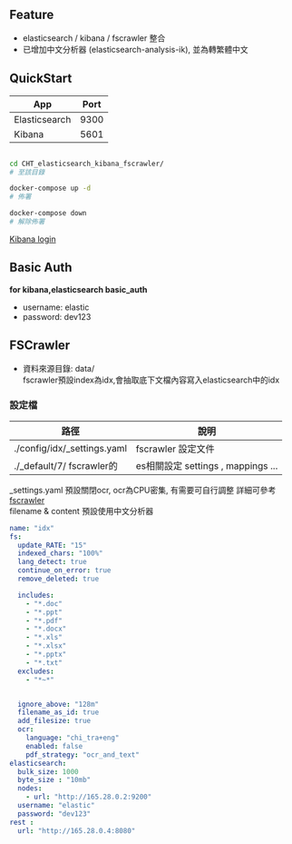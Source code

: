 ## Feature

- elasticsearch / kibana / fscrawler 整合
- 已增加中文分析器 (elasticsearch-analysis-ik), 並為轉繁體中文


## QuickStart

| App           | Port |
|---------------|------|
| Elasticsearch | 9300|
| Kibana        | 5601 |



```bash

cd CHT_elasticsearch_kibana_fscrawler/
# 至該目錄

docker-compose up -d
# 佈署

docker-compose down
# 解除佈署

```
[Kibana login ](http://localhost:5601)

## Basic Auth

**for kibana,elasticsearch basic_auth**

- username: elastic 
- password: dev123



## FSCrawler

- 資料來源目錄: data/  
fscrawler預設index為idx,會抽取底下文檔內容寫入elasticsearch中的idx




### 設定檔

|                         路徑 |                           說明 |
|---------------------------|-----------------------------|
|./config/idx/_settings.yaml |               fscrawler 設定文件 |
|   ./_default/7/ fscrawler的 |es相關設定 settings , mappings ... |

_settings.yaml 預設關閉ocr, ocr為CPU密集, 有需要可自行調整
詳細可參考 [fscrawler](https://fscrawler.readthedocs.io/en/latest/index.html)  
filename & content 預設使用中文分析器  
```yaml
name: "idx"
fs:
  update_RATE: "15"
  indexed_chars: "100%"
  lang_detect: true
  continue_on_error: true
  remove_deleted: true

  includes:
    - "*.doc"
    - "*.ppt"
    - "*.pdf"
    - "*.docx"
    - "*.xls"
    - "*.xlsx"
    - "*.pptx"
    - "*.txt"
  excludes:
    - "*~*"


  ignore_above: "128m"
  filename_as_id: true
  add_filesize: true
  ocr:
    language: "chi_tra+eng"
    enabled: false
    pdf_strategy: "ocr_and_text"
elasticsearch:
  bulk_size: 1000
  byte_size : "10mb"
  nodes:
    - url: "http://165.28.0.2:9200"
  username: "elastic"
  password: "dev123"
rest :
  url: "http://165.28.0.4:8080"
```


